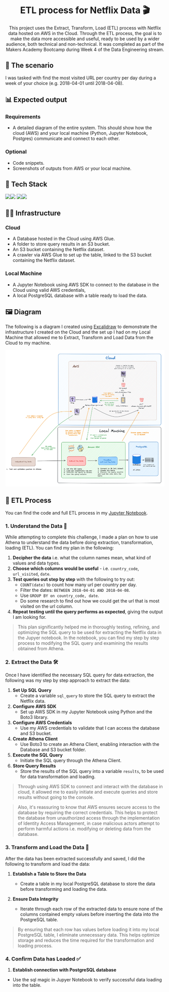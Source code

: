 <h1 align="center">
    ETL process for Netflix Data 🎬
</h1>

<p align="center">
This project uses the Extract, Transform, Load (ETL) process with Netflix data hosted on AWS in the Cloud. Through the ETL process, the goal is to make the data more accessible and useful, ready to be used by a wider audience, both technical and non-technical. It was completed as part of the Makers Academy Bootcamp during Week 4 of the Data Engineering stream. 
</p>

## 🏡 The scenario

I was tasked with find the most visited URL per country per day during a week of your choice (e.g. 2018-04-01 until 2018-04-08).

## 📊 Expected output

### Requirements
* A detailed diagram of the entire system. This should show how the cloud (AWS) and your local machine (Python, Jupyter Notebook, Postgres) communicate and connect to each other.

### Optional
* Code snippets.
* Screenshots of outputs from AWS or your local machine.

## 🚀 Tech Stack 

 <img src="https://img.shields.io/badge/Amazon_AWS-232F3E?style=for-the-badge&logo=amazon-aws&logoColor=white"><img src="https://img.shields.io/badge/python-3670A0?style=for-the-badge&logo=python&logoColor=ffdd54"> <img src="https://img.shields.io/badge/Made%20with-Jupyter-orange?style=for-the-badge&logo=Jupyter"><img src="https://img.shields.io/badge/postgres-%23316192.svg?style=for-the-badge&logo=postgresql&logoColor=white">

 ## 👷‍♀️ Infrastructure

 ### Cloud
 * A Database hosted in the Cloud using AWS Glue.
 * A folder to store query results in an S3 bucket.
 * An S3 bucket containing the Netflix dataset.
 * A crawler via AWS Glue to set up the table, linked to the S3 bucket containing the Netflix dataset.

### Local Machine
* A Jupyter Notebook using AWS SDK to connect to the database in the Cloud using valid AWS credentials,
* A local PostgreSQL database with a table ready to load the data.

 ## 🖼️ Diagram

 The following is a diagram I created using [Excalidraw](https://excalidraw.com/) to demonstrate the infrastructure I created on the Cloud and the set up I had on my Local Machine that allowed me to Extract, Transform and Load Data from the Cloud to my machine. 

 ![A diagram showing how the ETL process was implemented. It shows a detailed diagram of how the Cloud and my local machine interacts.](./diagrams/etl_process_with_aws_diagram.png)

## 🔄 ETL Process

You can find the code and full ETL process in my [Jupyter Notebook](./etl_cloud_db_challenge.ipynb).

### 1. Understand the Data 📖 
While attempting to complete this challenge, I made a plan on how to use Athena to understand the data before doing extraction, transformation, loading (ETL). You can find my plan in the following:
1. **Decipher the data** i.e. what the column names mean, what kind of values and data types.
2. **Choose which columns would be useful** - i.e. `country_code`, `url_visited`, `date`.
3. **Test queries out step by step** with the following to try out:
    * `COUNT(date)` to count how many url per country per day.
    * Filter the dates: `BETWEEN 2018-04-01 AND 2018-04-08`.
    * Use `GROUP BY on country_code, date`.
    * Do some research to find out how we could get the url that is most visited on the url column.
4. **Repeat testing until the query performs as expected**, giving the output I am looking for.

> This plan significantly helped me in thoroughly testing, refining, and optimizing the SQL query to be used for extracting the Netflix data in the Jupyer notebook. In the notebook, you can find my step by step process to modifying the SQL query and examining the results obtained from Athena.

### 2. Extract the Data 🛠️

Once I have identified the necessary SQL query for data extraction, the following was my step by step approach to extract the data:

1. **Set Up SQL Query**
    * Create a variable `sql_query` to store the SQL query to extract the Netflix data.
2. **Configure AWS SDK**
    * Set up AWS SDK in my Jupyter Notebook using Python and the Boto3 library.
3. **Configure AWS Credentials**
    * Use my AWS credentials to validate that I can access the database and S3 bucket.
4. **Create Athena Client**
    * Use Boto3 to create an Athena Client, enabling interaction with the Database and S3 bucket folder.
5. **Execute the SQL Query**
    * Initiate the SQL query through the Athena Client.
6. **Store Query Results**
    * Store the results of the SQL query into a variable `results`, to be used for data transformation and loading.

> Through using AWS SDK to connect and interact with the database in cloud, it allowed me to easily initiate and execute queries and store results without going to the console. 

> Also, it's reassuring to know that AWS ensures secure access to the database by requiring the correct credentials. This helps to protect the database from unauthorized access through the implementation of Identity Access Management, in case malicious actors attempt to perform harmful actions i.e. modifying or deleting data from the database.

### 3. Transform and Load the Data 💫

After the data has been extracted successfully and saved, I did the following to transform and load the data:

1. **Establish a Table to Store the Data**
    * Create a table in my local PostgreSQL database to store the data before transforming and loading the data.

2. **Ensure Data Integrity**
    * Iterate through each row of the extracted data to ensure none of the columns contained empty values before inserting the data into the PostgreSQL table.

> By ensuring that each row has values before loading it into my local PostgreSQL table, I eliminate unnecessary data. This helps optimize storage and reduces the time required for the transformation and loading process.

### 4. Confirm Data has Loaded ✅

1. **Establish connection with PostgreSQL database**
* Use the sql magic in Jupyer Notebook to verify successful data loading into the table.


<!-- ## ✅ Benefits of ETL
*  -->

<!-- ## 💻 Running the notebook -->